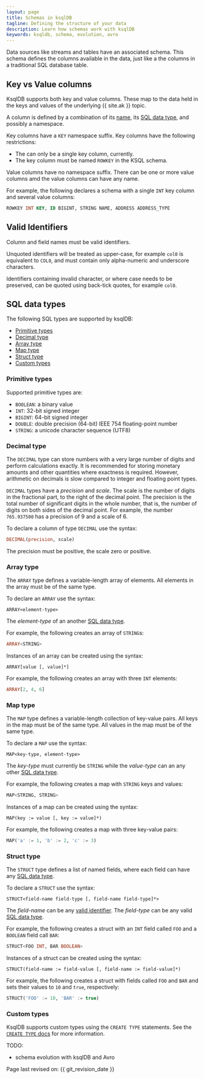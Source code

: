 ```yaml
---
layout: page
title: Schemas in ksqlDB
tagline: Defining the structure of your data
description: Learn how schemas work with ksqlDB
keywords: ksqldb, schema, evolution, avro
---
```


Data sources like streams and tables have an associated schema. This schema defines the columns
available in the data, just like a the columns in a traditional SQL database table.

## Key vs Value columns

KsqlDB supports both key and value columns. These map to the data held in the keys and values of the
underlying {{ site.ak }} topic.

A column is defined by a combination of its [name](#valid-identifiers), its [SQL data type](#sql-data-type),
and possibly a namespace.

Key columns have a `KEY` namespace suffix. Key columns have the following restrictions:
  * The can only be a single key column, currently.
  * The key column must be named `ROWKEY` in the KSQL schema.

Value columns have no namespace suffix. There can be one or more value columns amd the value columns
can have any name.

For example, the following declares a schema with a single `INT` key column and several value
columns:

```sql
ROWKEY INT KEY, ID BIGINT, STRING NAME, ADDRESS ADDRESS_TYPE
```

## Valid Identifiers

Column and field names must be valid identifiers.

Unquoted identifiers will be treated as upper-case, for example `col0` is equivalent to `COL0`, and
must contain only alpha-numeric and underscore characters.

Identifiers containing invalid character, or where case needs to be preserved, can be quoted using
back-tick quotes, for example ``col0``.

## SQL data types

The following SQL types are supported by ksqlDB:

 * [Primitive types](#primitive-types)
 * [Decimal type](#decimal-type)
 * [Array type](#array-type)
 * [Map type](#map-type)
 * [Struct type](#struct-type)
 * [Custom types](#custom-types)

### Primitive types

Supported primitive types are:

  * `BOOLEAN`: a binary value
  * `INT`: 32-bit signed integer
  * `BIGINT`: 64-bit signed integer
  * `DOUBLE`: double precision (64-bit) IEEE 754 floating-point number
  * `STRING`: a unicode character sequence (UTF8)

### Decimal type

The `DECIMAL` type can store numbers with a very large number of digits and perform calculations exactly.
It is recommended for storing monetary amounts and other quantities where exactness is required.
However, arithmetic on decimals is slow compared to integer and floating point types.

`DECIMAL` types have a _precision_ and _scale_.
The scale is the number of digits in the fractional part, to the right of the decimal point.
The precision is the total number of significant digits in the whole number, that is,
the number of digits on both sides of the decimal point.
For example, the number `765.937500` has a precision of 9 and a scale of 6.

To declare a column of type `DECIMAL` use the syntax:

```sql
DECIMAL(precision, scale)
```

The precision must be positive, the scale zero or positive.

### Array type

The `ARRAY` type defines a variable-length array of elements. All elements in the array must be of
the same type.

To declare an `ARRAY` use the syntax:

```
ARRAY<element-type>
```

The _element-type_ of an another [SQL data type](#sql-data-types).

For example, the following creates an array of `STRING`s:

```sql
ARRAY<STRING>
```

Instances of an array can be created using the syntax:

```
ARRAY[value [, value]*]
```

For example, the following creates an array with three `INT` elements:

```sql
ARRAY[2, 4, 6]
```

### Map type

The `MAP` type defines a variable-length collection of key-value pairs. All keys in the map must be
of the same type. All values in the map must be of the same type.

To declare a `MAP` use the syntax:

```
MAP<key-type, element-type>
```

The _key-type_ must currently be `STRING` while the _value-type_ can an any other [SQL data type](#sql-data-types).

For example, the following creates a map with `STRING` keys and values:

```sql
MAP<STRING, STRING>
```

Instances of a map can be created using the syntax:

```
MAP(key := value [, key := value]*)
```

For example, the following creates a map with three key-value pairs:

```sql
MAP('a' := 1, 'b' := 2, 'c' := 3)
```

### Struct type

The `STRUCT` type defines a list of named fields, where each field can have any [SQL data type](#sql-data-types).

To declare a `STRUCT` use the syntax:

```
STRUCT<field-name field-type [, field-name field-type]*>
```

The _field-name_ can be any [valid identifier](#valid-identifiers). The _field-type_ can be any
valid [SQL data type](#sql-data-types).

For example, the following creates a struct with an `INT` field called `FOO` and a `BOOLEAN` field
call `BAR`:

```sql
STRUCT<FOO INT, BAR BOOLEAN>
```

Instances of a struct can be created using the syntax:

```
STRUCT(field-name := field-value [, field-name := field-value]*)
```

For example, the following creates a struct with fields called `FOO` and `BAR` and sets their values
to `10` and `true`, respectively:

```sql
STRUCT('FOO' := 10, 'BAR' := true)
```

### Custom types

KsqlDB supports custom types using the `CREATE TYPE` statements.
See the [`CREATE TYPE` docs](../developer-guide/ksqldb-reference/create-type) for more information.

TODO:

- schema evolution with ksqlDB and Avro


Page last revised on: {{ git_revision_date }}